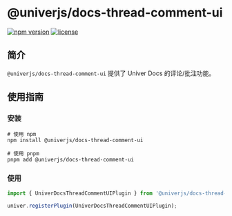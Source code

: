 # @univerjs/docs-thread-comment-ui

[![npm version](https://img.shields.io/npm/v/@univerjs/docs-thread-comment-ui)](https://npmjs.org/packages/@univerjs/docs-thread-comment-ui)
[![license](https://img.shields.io/npm/l/@univerjs/docs-thread-comment-ui)](https://img.shields.io/npm/l/@univerjs/docs-thread-comment-ui)

## 简介

`@univerjs/docs-thread-comment-ui` 提供了 Univer Docs 的评论/批注功能。


## 使用指南

### 安装

```shell
# 使用 npm
npm install @univerjs/docs-thread-comment-ui

# 使用 pnpm
pnpm add @univerjs/docs-thread-comment-ui
```

### 使用
```js
import { UniverDocsThreadCommentUIPlugin } from '@univerjs/docs-thread-comment-ui';

univer.registerPlugin(UniverDocsThreadCommentUIPlugin);
```
